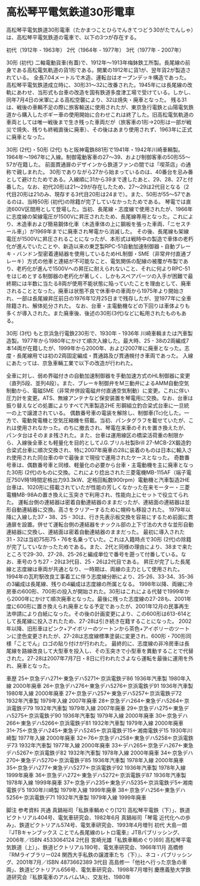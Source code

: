 # 高松琴平電気鉄道30形電車

高松琴平電気鉄道30形電車（たかまつことひらでんきてつどう30がたでんしゃ）は、高松琴平電気鉄道の電車で、以下の3つが存在する。

初代（1912年 - 1963年）
2代（1964年 - 1977年）
3代（1977年 - 2007年）

30形 (初代)
二軸電動貨車(有蓋)で、1912年～1913年梅鉢鉄工所製。長尾線の前身である高松電気軌道の貨1形である。開業の1912年に貨1が、翌年貨2が製造されている。
全長7.04メートルで木造、運転台はオープンデッキ構造であった。
高松琴平電気鉄道成立時に、30形31～32に改番された。1945年には長尾線の改軌にあわせ、当形式も台車の改造を国有鉄道多度津工場で受けている。しかし、同年7月4日の米軍による高松空襲により、32は焼失・廃車となった。
残る31は、戦後の車輌不足の際に旅客輸送に使用されたが、東京急行電鉄と山陽電気鉄道から購入したボギー車の使用開始に合わせこれは終了した。旧高松電気軌道の車両としては唯一戦後まで生き残った車両だが（旅客車の1形→20形は一部が戦災で焼失、残りも終戦直後に廃車）、その後はあまり使用されず、1963年に正式に廃車となった。

30形 (2代)・50形 (2代)
もと阪神電鉄881形で1941年・1942年川崎車輌製。1964年～1967年に入線。制御電動客車の27～39、および制御客車の50形55～57が在籍した。
前面貫通扉のデザインから鉄道ファンの間では「喫茶店」の通称で親しまれた。
30形でありながら27から始まっているのは、40番台を忌み番として避けたためである。入線順に31から39まで達したあと、29、28、27と付番した。なお、初代20形は21～29が存在したため、27～29は2代目となる（2代目20形は21のみ、現存する3代目20形は24まで）。また、50形が55～57であるのは、当時50形 (初代)の除籍が完了していなかったためである。
琴電では直流600V区間用として登場した。当初、長尾線・志度線で使用されたが、1966年に志度線の架線電圧が1500Vに昇圧されたため、長尾線専用となった。これにより、木造車および簡易鋼体化車（木造車体の上に鋼板を張った車両、「ニセスチール車」）が1969年までに廃車され琴電から消滅した。
その後、長尾線も架線電圧が1500Vに昇圧されることになったが、本形式は戦時中の製造で車体の老朽化が進んでいたことや、新造以来の東芝製RPC-51自動加速制御器・自動ブレーキ・バンドン型密着連結器を使用しているためHL制御・SME（非常弁付直通ブレーキ）方式の他車と連結が不可能なこと、電気関係の配線の被覆が布製であり、老朽化が進んで1500Vへの昇圧に耐えられないこと、それに何よりRPC-51をはじめとする制御器の老朽化が著しく、しかもスペアパーツの入手が困難で最終期には半数に当たる8両が使用不能状態に陥っていたことを理由として、廃車されることとなった。廃車は状態不良で休車中の車両から1975年より開始され、一部は長尾線昇圧前日の1976年12月25日まで残存したが、翌1977年に全車除籍され、解体処分された。
なお、台車・主電動機などの下回りは車体よりも多くが導入された。また廃車後、後述の30形(3代)などに転用されたものもある。

30形 (3代)
もと京浜急行電鉄230形で、1930年 - 1936年 川崎車輌または汽車製造製。1977年から1980年にかけて順次入線した。最大時、25 - 38の2両編成7本14両が在籍したが、1999年から2000年、および2007年に廃車となった。志度・長尾線用では初の2両固定編成・貫通路及び貫通幌付き車両であった。
入線にあたっては、京急車輛工業で以下の改造が行われた。

全車に対し、弱め界磁付きの自動加速制御器を手動加速方式のHL制御器に変更（直列5段、並列4段）。また、ブレーキ制御弁をM三動弁によるAMM自動空気制動から、電磁SME（非常弁併設電磁弁付直通空気制動）に変更。これに伴い圧力計を変更。ATS、無線アンテナなど保安装置を琴電用に交換。なお、台車は振り替えなどの処置によりすべて汽車製造2HE 形鋼組立釣合梁式台車に一旦統一の上で譲渡されている。
偶数番号車の電装を解除し、制御車(Tc)化した。一方で、電動発電機と空気圧縮機を搭載。当初、パンタグラフを載せていたが、これは使用されなかった。のちに撤去され、琴電在来車のそれを置き換えたが、パンタ台はそのまま残された。また、台車は運用線区の橋梁活荷重の制限から、入線後全車とも軽量化を目的としてJ.G.ブリル社製Brill 27-MCB-2X鍛造釣合梁式台車に順次交換され、特に2007年廃車の28に装着のものは日本に輸入され使用された同台車の中で最後まで現役で運用されたケースとなった。
奇数番号車は、偶数番号車と同様、軽量化の必要から台車・主電動機を主に廃車となった30形 (2代)のものに交換。これにより捻出された三菱電機MB-115AF（端子電圧750V時1時間定格出力93.3kW、定格回転数900rpm）電動機と汽車製造2HE台車は、1020形に搭載されていたが性能の芳しくなかった在来モーター・三菱電機MB-98Aの置き換えに玉突きで利用され、性能向上にセットで役立てられた。
運転台側の連結器は密着自動連結器のままだったが、連結面の連結器は並形自動連結器に交換。高さをクリアーするために幌枠も移設された。
1979年以降に入線した37・38、25 - 30は、行き先表示板交換を容易にするため前面に貫通扉を設置。併せて運転台側の連結器をナックル部の上下寸法の大きな並形自動連結器に交換し、連結面は密着自動連結器のままだった。
最初に導入された31・32は当初75形75・76を名乗っていた。これは入籍時点で30形 (2代)の除籍が完了していなかったためである。また、2代と同様の理由により、38まで来たところで29-30、27-28、25-26と編成単位で番号を遡って付番している。なお、車号のうち27 - 29は3代目、25・26は2代目である。
昇圧が完了した長尾線と志度線は車両が共通となり、一時期は、両線の主力として使用された。1994年の瓦町駅改良工事着工に伴う志度線分断により、25-26、33-34、35-36の3編成は長尾線、残りの4編成は志度線の所属となる。
1998年以降、両線に冷房車の600形、700形の投入が開始された。30形はこれによる代替で1999年から2000年にかけて順次廃車となった。最後に残った志度線の27-28も、2001年度に600形に置き換えられ廃車となる予定であったが、2001年12月の民事再生法申請により白紙になった。その後の計画変更により、この600形は613-614として長尾線に投入されたため、27-28は引き続き在籍することになった。
2002年以降、旧形車はピンク+アイボリーのツートンから茶色+アイボリーのツートンに塗色変更されたが、27-28は志度線標準塗装に変更され、600形・700形同様「ことでん」ロゴの貼り付けが行われた。
最終的に、志度線の非冷房車は長尾線を路線改良して大型車を投入し、その玉突きで小型車を異動することで代替された。27-28は2007年7月7日・8日に行われたさよなら運転を最後に運用を外れ、廃車となった。

車歴
25←京急デハ271←東急デハ5271←京浜電鉄デ86
1936年汽車製 1980年入線 2000年廃車
26←京急デハ276←東急デハ5276←京浜電鉄デ91
1936年汽車製 1980年入線 2000年廃車
27←京急デハ257←東急デハ5257←京浜電鉄デ72
1932年汽車製 1979年入線 2007年廃車
28←京急デハ264←東急デハ5264←京浜電鉄デ79
1932年汽車製 1979年入線 2007年廃車
29←京急デハ275←東急デハ5275←京浜電鉄デ90
1936年汽車製 1979年入線 2000年廃車
30←京急デハ266←東急デハ5266←京浜電鉄デ81
1932年汽車製 1979年入線 2000年廃車
31←75←京急デハ245←東急デハ5245←京浜電鉄デ15←湘南電鉄デ15
1930年川崎製 1977年入線 2000年廃車
32←76←京急デハ258←東急デハ5258←京浜電鉄デ73
1932年汽車製 1977年入線 2000年廃車
33←デハ265←京急デハ267←東急デハ5267←京浜電鉄デ82
1932年汽車製 1978年入線 2000年廃車
34←京急デハ270←東急デハ5270←京浜電鉄デ85
1936年汽車製 1978年入線 2000年廃車
35←京急デハ277←東急デハ5277←京浜電鉄デ92
1936年汽車製 1978年入線 1999年廃車
36←京急デハ272←東急デハ5272←京浜電鉄デ87
1936年汽車製 1978年入線 1999年廃車
37←京急デハ235←東急デハ5235←京浜電鉄デ5←湘南電鉄デ5
1930年川崎製 1979年入線 1999年廃車
38←京急デハ256←東急デハ5256←京浜電鉄デ71
1932年汽車製 1979年入線 1999年廃車

脚注
参考資料
共通
真鍋裕司「私鉄車輌めぐり[121] 高松琴平電鉄（下）」、鉄道ピクトリアル404号、電気車研究会、1982年6月
真鍋裕司「琴電 近代化への歩み」、鉄道ピクトリアル574号、電気車研究会、1993年4月増刊
初代
大島一朗『JTBキャンブックス ことでん長尾線のレトロ電車』JTBパブリッシング、2006年／ISBN 4533064124
2代目
宮崎光雄「私鉄車輌めぐり[69] 高松琴平電気鉄道（上）」、鉄道ピクトリアル190号、電気車研究会、1966年11月
高橋修『RMライブラリー024 関西大手私鉄の譲渡車たち（下）』、ネコ・パブリッシング、2001年7月／ISBN 4873662389
3代目
高島修一「他社へ行った京急の車両」、鉄道ピクトリアル656号、電気車研究会、1998年7月増刊
慶應義塾大学鉄道研究会『私鉄電車のアルバム1A』、交友社、1980年
